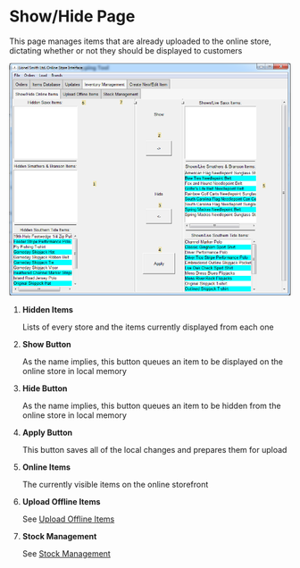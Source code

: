 # Show/Hide Page

This page manages items that are already uploaded to the online
store, dictating whether or not they should be displayed to 
customers

![ShowHideImage](../../imgs/InventoryManageShow.png)

1. **Hidden Items**

    Lists of every store and the items currently displayed from
    each one
    
2. **Show Button**

    As the name implies, this button queues an
    item to be displayed on the online store in local memory
    
3. **Hide Button**
    
    As the name implies, this button queues an item to be hidden
    from the online store in local memory
    
4. **Apply Button**

    This button saves all of the local changes and prepares them
    for upload
    
5. **Online Items**

    The currently visible items on the online storefront
    
6. **Upload Offline Items**
    
    See [Upload Offline Items](./upload-offline)
    
7. **Stock Management**

    See [Stock Management](./stock-management)
